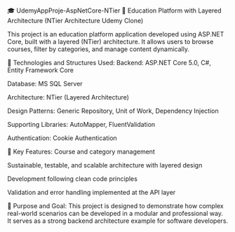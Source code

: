🎓 UdemyAppProje-AspNetCore-NTier
📁 Education Platform with Layered Architecture (NTier Architecture Udemy Clone)

This project is an education platform application developed using ASP.NET Core, built with a layered (NTier) architecture. It allows users to browse courses, filter by categories, and manage content dynamically.

🔧 Technologies and Structures Used:
Backend: ASP.NET Core 5.0, C#, Entity Framework Core

Database: MS SQL Server

Architecture: NTier (Layered Architecture)

Design Patterns: Generic Repository, Unit of Work, Dependency Injection

Supporting Libraries: AutoMapper, FluentValidation

Authentication: Cookie Authentication

🚀 Key Features:
Course and category management

Sustainable, testable, and scalable architecture with layered design

Development following clean code principles

Validation and error handling implemented at the API layer

🎯 Purpose and Goal:
This project is designed to demonstrate how complex real-world scenarios can be developed in a modular and professional way. It serves as a strong backend architecture example for software developers.
